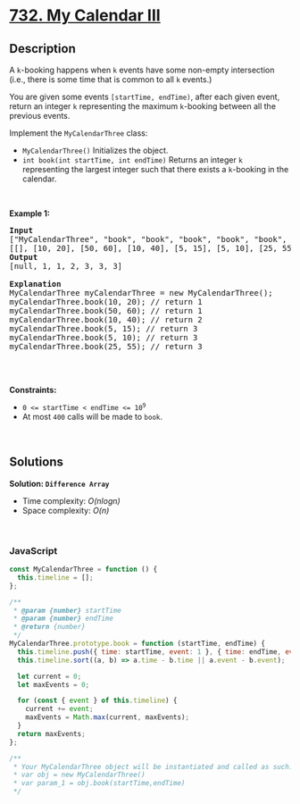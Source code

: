 # [732. My Calendar III](https://leetcode.com/problems/my-calendar-iii)

## Description

<div class="elfjS" data-track-load="description_content"><p>A <code>k</code>-booking happens when <code>k</code> events have some non-empty intersection (i.e., there is some time that is common to all <code>k</code> events.)</p>

<p>You are given some events <code>[startTime, endTime)</code>, after each given event, return an integer <code>k</code> representing the maximum <code>k</code>-booking between all the previous events.</p>

<p>Implement the <code>MyCalendarThree</code> class:</p>

<ul>
	<li><code>MyCalendarThree()</code> Initializes the object.</li>
	<li><code>int book(int startTime, int endTime)</code> Returns an integer <code>k</code> representing the largest integer such that there exists a <code>k</code>-booking in the calendar.</li>
</ul>

<p>&nbsp;</p>
<p><strong class="example">Example 1:</strong></p>

<pre><strong>Input</strong>
["MyCalendarThree", "book", "book", "book", "book", "book", "book"]
[[], [10, 20], [50, 60], [10, 40], [5, 15], [5, 10], [25, 55]]
<strong>Output</strong>
[null, 1, 1, 2, 3, 3, 3]

<strong>Explanation</strong>
MyCalendarThree myCalendarThree = new MyCalendarThree();
myCalendarThree.book(10, 20); // return 1
myCalendarThree.book(50, 60); // return 1
myCalendarThree.book(10, 40); // return 2
myCalendarThree.book(5, 15); // return 3
myCalendarThree.book(5, 10); // return 3
myCalendarThree.book(25, 55); // return 3

</pre>

<p>&nbsp;</p>
<p><strong>Constraints:</strong></p>

<ul>
	<li><code>0 &lt;= startTime &lt; endTime &lt;= 10<sup>9</sup></code></li>
	<li>At most <code>400</code> calls will be made to <code>book</code>.</li>
</ul>
</div>

<p>&nbsp;</p>

## Solutions

**Solution: `Difference Array`**

- Time complexity: <em>O(nlogn)</em>
- Space complexity: <em>O(n)</em>

<p>&nbsp;</p>

### **JavaScript**

```js
const MyCalendarThree = function () {
  this.timeline = [];
};

/**
 * @param {number} startTime
 * @param {number} endTime
 * @return {number}
 */
MyCalendarThree.prototype.book = function (startTime, endTime) {
  this.timeline.push({ time: startTime, event: 1 }, { time: endTime, event: -1 });
  this.timeline.sort((a, b) => a.time - b.time || a.event - b.event);

  let current = 0;
  let maxEvents = 0;

  for (const { event } of this.timeline) {
    current += event;
    maxEvents = Math.max(current, maxEvents);
  }
  return maxEvents;
};

/**
 * Your MyCalendarThree object will be instantiated and called as such:
 * var obj = new MyCalendarThree()
 * var param_1 = obj.book(startTime,endTime)
 */
```
